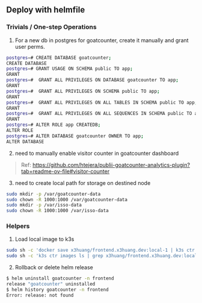 ## Deploy with helmfile

### Trivials / One-step Operations

1. For a new db in postgres for goatcounter, create it manually and grant user perms.

```bash
postgres=# CREATE DATABASE goatcounter;
CREATE DATABASE
postgres=# GRANT USAGE ON SCHEMA public TO app;
GRANT
postgres=#  GRANT ALL PRIVILEGES ON DATABASE goatcounter TO app;
GRANT
postgres=#  GRANT ALL PRIVILEGES ON SCHEMA public TO app;
GRANT
postgres=#  GRANT ALL PRIVILEGES ON ALL TABLES IN SCHEMA public TO app;
GRANT
postgres=#  GRANT ALL PRIVILEGES ON ALL SEQUENCES IN SCHEMA public TO app;
GRANT
postgres=# ALTER ROLE app CREATEDB;
ALTER ROLE
postgres=# ALTER DATABASE goatcounter OWNER TO app;
ALTER DATABASE
```

2. need to manually enable visitor counter in goatcounter dashboard

> Ref: https://github.com/htejera/publii-goatcounter-analytics-plugin?tab=readme-ov-file#visitor-counter

3. need to create local path for storage on destined node

```bash
sudo mkdir -p /var/goatcounter-data
sudo chown -R 1000:1000 /var/goatcounter-data
sudo mkdir -p /var/isso-data
sudo chown -R 1000:1000 /var/isso-data
```


### Helpers

1. Load local image to k3s

```bash
sudo sh -c 'docker save x3huang/frontend.x3huang.dev:local-1 | k3s ctr images import -'
sudo sh -c 'k3s ctr images ls | grep x3huang/frontend.x3huang.dev:local-1'
```

2. Rollback or delete helm release

```bash
$ helm uninstall goatcounter -n frontend
release "goatcounter" uninstalled
$ helm history goatcounter -n frontend
Error: release: not found
```
